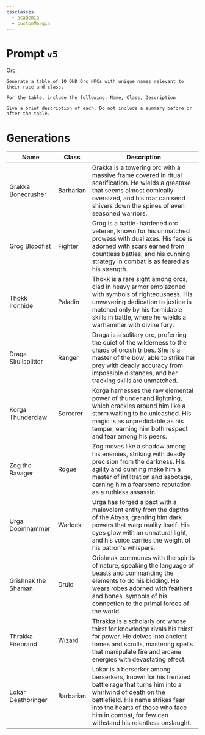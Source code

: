 ```yaml
---
cssclasses:
  - academia
  - customMargin
---
```

# Prompt ``v5``
[Orc](file:///D:\Documents\Notes\DND\DND\Quartz\DM\Homebrew\Sapient\Orc)
```
Generate a table of 10 DND Orc NPCs with unique names relevant to their race and class.

For the table, include the following: Name, Class, Description

Give a brief description of each. Do not include a summary before or after the table.
```

# Generations

| Name                | Class     | Description                                                                                                                                                                                                                                                   |
| ------------------- | --------- | ------------------------------------------------------------------------------------------------------------------------------------------------------------------------------------------------------------------------------------------------------------- |
| Grakka Bonecrusher  | Barbarian | Grakka is a towering orc with a massive frame covered in ritual scarification. He wields a greataxe that seems almost comically oversized, and his roar can send shivers down the spines of even seasoned warriors.                                           |
| Grog Bloodfist      | Fighter   | Grog is a battle-hardened orc veteran, known for his unmatched prowess with dual axes. His face is adorned with scars earned from countless battles, and his cunning strategy in combat is as feared as his strength.                                         |
| Thokk Ironhide      | Paladin   | Thokk is a rare sight among orcs, clad in heavy armor emblazoned with symbols of righteousness. His unwavering dedication to justice is matched only by his formidable skills in battle, where he wields a warhammer with divine fury.                        |
| Draga Skullsplitter | Ranger    | Draga is a solitary orc, preferring the quiet of the wilderness to the chaos of orcish tribes. She is a master of the bow, able to strike her prey with deadly accuracy from impossible distances, and her tracking skills are unmatched.                     |
| Korga Thunderclaw   | Sorcerer  | Korga harnesses the raw elemental power of thunder and lightning, which crackles around him like a storm waiting to be unleashed. His magic is as unpredictable as his temper, earning him both respect and fear among his peers.                             |
| Zog the Ravager     | Rogue     | Zog moves like a shadow among his enemies, striking with deadly precision from the darkness. His agility and cunning make him a master of infiltration and sabotage, earning him a fearsome reputation as a ruthless assassin.                                |
| Urga Doomhammer     | Warlock   | Urga has forged a pact with a malevolent entity from the depths of the Abyss, granting him dark powers that warp reality itself. His eyes glow with an unnatural light, and his voice carries the weight of his patron's whispers.                            |
| Grishnak the Shaman | Druid     | Grishnak communes with the spirits of nature, speaking the language of beasts and commanding the elements to do his bidding. He wears robes adorned with feathers and bones, symbols of his connection to the primal forces of the world.                     |
| Thrakka Firebrand   | Wizard    | Thrakka is a scholarly orc whose thirst for knowledge rivals his thirst for power. He delves into ancient tomes and scrolls, mastering spells that manipulate fire and arcane energies with devastating effect.                                               |
| Lokar Deathbringer  | Barbarian | Lokar is a berserker among berserkers, known for his frenzied battle rage that turns him into a whirlwind of death on the battlefield. His name strikes fear into the hearts of those who face him in combat, for few can withstand his relentless onslaught. |